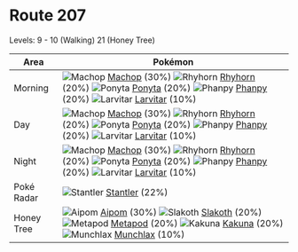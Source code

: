 # Route 207
Levels: 9 - 10 (Walking) 21 (Honey Tree)

Area       | Pokémon
---        | ---
Morning    | ![][066]  [Machop] (30%) ![][111]  [Rhyhorn] (20%) ![][077]  [Ponyta] (20%)  ![][231]  [Phanpy] (20%) ![][246]  [Larvitar] (10%)
Day        | ![][066]  [Machop] (30%) ![][111]  [Rhyhorn] (20%) ![][077]  [Ponyta] (20%)  ![][231]  [Phanpy] (20%) ![][246]  [Larvitar] (10%)
Night      | ![][066]  [Machop] (30%) ![][111]  [Rhyhorn] (20%) ![][077]  [Ponyta] (20%)  ![][231]  [Phanpy] (20%) ![][246]  [Larvitar] (10%)
Poké Radar | ![][234]  [Stantler] (22%)
Honey Tree | ![][190]  [Aipom] (30%) ![][287]  [Slakoth] (20%) ![][011]  [Metapod] (20%)  ![][014]  [Kakuna] (20%) ![][446]  [Munchlax] (10%)


[011]: https://raw.githubusercontent.com/PokeAPI/sprites/master/sprites/pokemon/11.png "Metapod"
[014]: https://raw.githubusercontent.com/PokeAPI/sprites/master/sprites/pokemon/14.png "Kakuna"
[066]: https://raw.githubusercontent.com/PokeAPI/sprites/master/sprites/pokemon/66.png "Machop"
[077]: https://raw.githubusercontent.com/PokeAPI/sprites/master/sprites/pokemon/77.png "Ponyta"
[111]: https://raw.githubusercontent.com/PokeAPI/sprites/master/sprites/pokemon/111.png "Rhyhorn"
[190]: https://raw.githubusercontent.com/PokeAPI/sprites/master/sprites/pokemon/190.png "Aipom"
[231]: https://raw.githubusercontent.com/PokeAPI/sprites/master/sprites/pokemon/231.png "Phanpy"
[234]: https://raw.githubusercontent.com/PokeAPI/sprites/master/sprites/pokemon/234.png "Stantler"
[246]: https://raw.githubusercontent.com/PokeAPI/sprites/master/sprites/pokemon/246.png "Larvitar"
[287]: https://raw.githubusercontent.com/PokeAPI/sprites/master/sprites/pokemon/287.png "Slakoth"
[446]: https://raw.githubusercontent.com/PokeAPI/sprites/master/sprites/pokemon/446.png "Munchlax"
[Metapod]: /pokemon_changes/011.md
[Kakuna]: /pokemon_changes/014.md
[Machop]: /pokemon_changes/066.md
[Ponyta]: /pokemon_changes/077.md
[Rhyhorn]: /pokemon_changes/111.md
[Aipom]: /pokemon_changes/190.md
[Phanpy]: /pokemon_changes/231.md
[Stantler]: /pokemon_changes/234.md
[Larvitar]: /pokemon_changes/246.md
[Slakoth]: /pokemon_changes/287.md
[Munchlax]: /pokemon_changes/446.md
